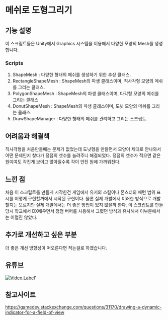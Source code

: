# 메쉬로 도형그리기

## 기능 설명
 이 스크립트들은 Unity에서 Graphics 시스템을 이용해서 다양한 모양의 Mesh를 생성합니다.
 
 ### Scripts  
  1. ShapeMesh : 다양한 형태의 메쉬를 생성하기 위한 추상 클래스.
  2. RectangleShapeMesh : ShapeMesh의 파생 클래스이며, 직사각형 모양의 메쉬를 그리는 클래스.
  3. PolygonShapeMesh : ShapeMesh의 파생 클래스이며, 다각형 모양의 메쉬를 그리는 클래스
  4. DonutShapeMesh : ShapeMesh의 파생 클래스이며, 도넛 모양의 메쉬를 그리는 클래스. 
  5. DrawShapeManager : 다양한 형태의 메쉬를 관리하고 그리는 스크립트.
 
## 어려움과 해결책
 직사각형을 처음만들때는 문제가 없었는데 도넛형을 만들면서 모양이 제대로 안나와서 어떤 문제인지 찾다가 정점의 갯수를 늘려주니 해결되었다. 정점의 갯수가 적으면 같은 원이여도 각진게 보이고 많아질수록 각이 안진 원에 가까워진다.
 
## 느낀 점
 처음 이 스크립트를 만들게 시작한건 게임에서 유저의 스킬이나 몬스터의 패턴 범위 표시를 어떻게 구현할까에서 시작된 구현이다. 물론 실제 개발에서 이러한 방식으로 개발할지는 모르지만 실제 개발에서는 더 좋은 방법이 있지 않을까 한다. 이 스크립트를 만들당시 학교에서 DX배우면서 정점 버퍼를 사용해서 그렸던 방식과 유사해서 이부분에서는 어렵진 않았다.
 
## 추가로 개선하고 싶은 부분
 더 좋은 개선 방향성이 떠오른다면 적는걸로 하겠습니다.
 
## 유튜브
 [![Video Label](http://img.youtube.com/vi/GdsiRnyc37poTetA/0.jpg)](https://youtu.be/GdsiRnyc37poTetA)'

## 참고사이트
 https://gamedev.stackexchange.com/questions/31170/drawing-a-dynamic-indicator-for-a-field-of-view
 
